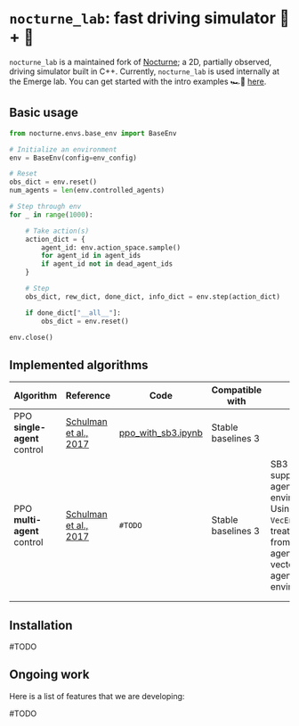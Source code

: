 # `nocturne_lab`: fast driving simulator 🧪 + 🚗

`nocturne_lab` is a maintained fork of [Nocturne](https://github.com/facebookresearch/nocturne); a 2D, partially observed, driving simulator built in C++. Currently, `nocturne_lab` is used internally at the Emerge lab. You can get started with the intro examples 🏎️💨 [here](https://github.com/Emerge-Lab/nocturne_lab/tree/feature/nocturne_fork_cleanup/examples).

## Basic usage

```python
from nocturne.envs.base_env import BaseEnv

# Initialize an environment
env = BaseEnv(config=env_config)

# Reset
obs_dict = env.reset()
num_agents = len(env.controlled_agents)

# Step through env
for _ in range(1000):

    # Take action(s)
    action_dict = {
        agent_id: env.action_space.sample()
        for agent_id in agent_ids
        if agent_id not in dead_agent_ids
    }

    # Step
    obs_dict, rew_dict, done_dict, info_dict = env.step(action_dict)

    if done_dict["__all__"]:
        obs_dict = env.reset()

env.close()
```

## Implemented algorithms

| Algorithm                              | Reference                                                  | Code  | Compatible with    | Notes                                                                                                                                                                  |
| -------------------------------------- | ---------------------------------------------------------- | ----- | ------------------ | ---------------------------------------------------------------------------------------------------------------------------------------------------------------------- |
| PPO **single-agent** control | [Schulman et al., 2017](https://arxiv.org/pdf/1707.06347.pdf) | [ppo_with_sb3.ipynb](https://github.com/Emerge-Lab/nocturne_lab/blob/feature/nocturne_fork_cleanup/examples/04_ppo_with_sb3.ipynb) | Stable baselines 3 |                                                                                                                                                                        |
| PPO **multi-agent** control  | [Schulman et al., 2017](https://arxiv.org/pdf/1707.06347.pdf) | `#TODO` | Stable baselines 3 | SB3 doesn't support multi-agent environments. Using the `VecEnv`class to treat observations from multiple agents as a set of vectorized single-agent environments. |
|                                        |                                                            |       |                    |                                                                                                                                                                        |
|                                        |                                                            |       |                    |                                                                                                                                                                        |

## Installation

#TODO

## Ongoing work

Here is a list of features that we are developing:

#TODO
